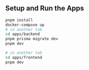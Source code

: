 ## Setup and Run the Apps

```sh
pnpm install
docker-compose up
# in another tab
cd apps/backend
pnpm prisma migrate dev
pnpm dev
```

```sh
# in another tab
cd apps/frontend
pnpm dev
```
